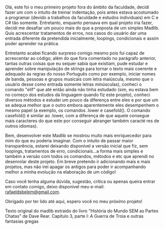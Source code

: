 Olá, este foi o meu primeiro projeto fora do âmbito da faculdade, decidi fazer um com o intuito de treinar indentação, pois antes estava acostumado a programar
(devido a trabalhos da faculdade e estudos individuais) em C e C# tão somente. Entretanto, enquanto pensava em qual projeto iria fazer, decidi me desafiar um pouco
mais do que a proposta de um simples Madlib. Quis acrescentar tratamentos de erros, nos casos do usuário dar uma entrada diferente da pretendida inicialmente, loopings,
condicionais e assim poder aprender na prática.

Entretanto acabei ficando surpreso comigo mesmo pois fui capaz de acrescentar ao código, além do que fora comentado no parágrafo anterior, tantas outras coisas 
que eu sequer sabia que existiam, pude estudar e aprender sobre manipulação de strings para tornar o texto mais coerente e adequado às regras do nosso Português
como por exemplo, iniciar nomes de banda, pessoas e grupos musicais com letra maiúscula, mesmo que o usuário desse como entrada somente letras minúsculas), conheci
o comando "elif" que até então ainda não tinha estudado (sim, eu estava bem no começo dos estudos da linguagem quando fiz este projeto), conheci diversos métodos
e estudei um pouco da diferença entre eles e por que um se adequa melhor que o outro embora aparentemente eles desempenhem o mesmo papel (a exemplo, os comandos .lower
e casefold(). O comando casefold() é similar ao .lower, com a diferença de que aquele consegue mais caracteres do que este por conseguir abranger também caracté  res
de outros idiomas).

Bem, desenvolver este Madlib se mostrou muito mais enriquecedor para mim do que eu poderia imaginar. Com o intuito de passar maior transparência, estarei deixando disponível a versão inicial que fiz, sem loopings, tratamentos de erro, condicionais...a forma mais simples e também a versão com todos os comandos, métodos e etc que aprendi no desenrolar deste projeto. Em breve pretendo ir adicionando mais e mais projetos, mas não irei apagar os antigos para poder ir acompanhando melhor a minha evolução na elaboração de um código!
	
Caso você tenha alguma dúvida, sugestão, crítica ou apenas queira entrar em contato comigo, deixo disponível meu e-mail: rafaeldsbelem@gmail.com.
	
Obrigado por ter lido até aqui, espero você no meu próximo projeto!

Texto original do madlib extraido do livro "História do Mundo SEM as Partes Chatas" de Dave Rear.
Capítulo 3, parte I: A Guerra de Troia e outras fantasias gregas
